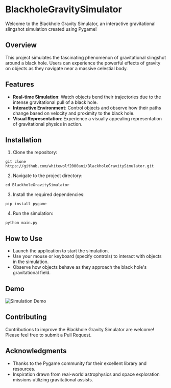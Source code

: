 # BlackholeGravitySimulator
Welcome to the Blackhole Gravity Simulator, an interactive gravitational slingshot simulation created using Pygame!

## Overview

This project simulates the fascinating phenomenon of gravitational slingshot around a black hole. Users can experience the powerful effects of gravity on objects as they navigate near a massive celestial body.

## Features

- **Real-time Simulation**: Watch objects bend their trajectories due to the intense gravitational pull of a black hole.
- **Interactive Environment**: Control objects and observe how their paths change based on velocity and proximity to the black hole.
- **Visual Representation**: Experience a visually appealing representation of gravitational physics in action.

## Installation

1. Clone the repository:

```git clone https://github.com/whitewolf2000ani/BlackholeGravitySimulator.git```

2. Navigate to the project directory:

```cd BlackholeGravitySimulator```

3. Install the required dependencies:

```pip install pygame```

4. Run the simulation:

```python main.py```


## How to Use

- Launch the application to start the simulation.
- Use your mouse or keyboard (specify controls) to interact with objects in the simulation.
- Observe how objects behave as they approach the black hole's gravitational field.

## Demo

![Simulation Demo](insert_gif_or_video_link_here)

## Contributing

Contributions to improve the Blackhole Gravity Simulator are welcome! Please feel free to submit a Pull Request.

## Acknowledgments

- Thanks to the Pygame community for their excellent library and resources.
- Inspiration drawn from real-world astrophysics and space exploration missions utilizing gravitational assists.



